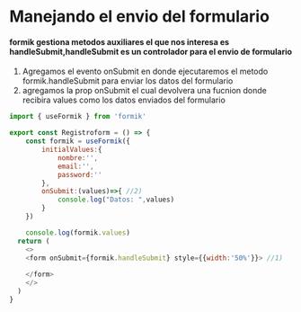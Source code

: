 # Manejando el envio del formulario

#### formik gestiona metodos auxiliares el que nos interesa es handleSubmit,handleSubmit es un controlador para el envio de formulario

<ol>
    <li>Agregamos el evento onSubmit en donde ejecutaremos el metodo formik.handleSubmit para enviar los datos del formulario
    </li>
    <li>agregamos la prop onSubmit el cual devolvera una fucnion donde recibira values como los datos enviados del formulario</li>
</ol>


```js
import { useFormik } from 'formik'

export const Registroform = () => {
    const formik = useFormik({ 
        initialValues:{ 
            nombre:'',
            email:'',
            password:''
        },
        onSubmit:(values)=>{ //2)
            console.log("Datos: ",values)
        }
    })

    console.log(formik.values)
  return (
    <>
    <form onSubmit={formik.handleSubmit} style={{width:'50%'}}> //1)
       
    </form>
    </>
  )
}

```